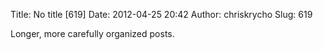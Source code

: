 Title: No title [619]
Date: 2012-04-25 20:42
Author: chriskrycho
Slug: 619

Longer, more carefully organized posts.
